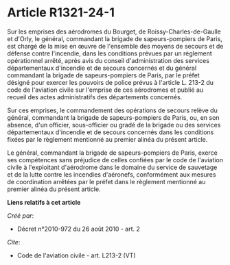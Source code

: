 # Article R1321-24-1

Sur les emprises des aérodromes du Bourget, de Roissy-Charles-de-Gaulle et d'Orly, le général, commandant la brigade de
sapeurs-pompiers de Paris, est chargé de la mise en œuvre de l'ensemble des moyens de secours et de défense contre
l'incendie, dans les conditions prévues par un règlement opérationnel arrêté, après avis du conseil d'administration des
services départementaux d'incendie et de secours concernés et du général commandant la brigade de sapeurs-pompiers de Paris,
par le préfet désigné pour exercer les pouvoirs de police prévus à l'article L. 213-2 du code de l'aviation civile sur
l'emprise de ces aérodromes et publié au recueil des actes administratifs des départements concernés. 

Sur ces emprises, le commandement des opérations de secours relève du général, commandant la brigade de sapeurs-pompiers de
Paris, ou, en son absence, d'un officier, sous-officier ou gradé de la brigade ou des services départementaux d'incendie et
de secours concernés dans les conditions fixées par le règlement mentionné au premier alinéa du présent article. 

Le général, commandant la brigade de sapeurs-pompiers de Paris, exerce ses compétences sans préjudice de celles confiées par
le code de l'aviation civile à l'exploitant d'aérodrome dans le domaine du service de sauvetage et de la lutte contre les
incendies d'aéronefs, conformément aux mesures de coordination arrêtées par le préfet dans le règlement mentionné au premier
alinéa du présent article.

**Liens relatifs à cet article**

_Créé par_:

  - Décret n°2010-972 du 26 août 2010 - art. 2

_Cite_:

  - Code de l'aviation civile - art. L213-2 (VT)
